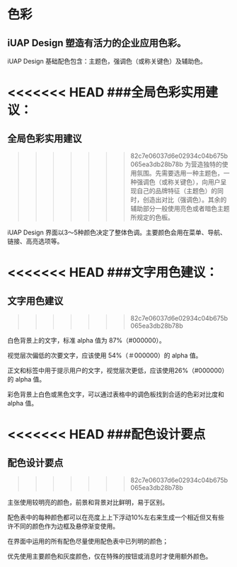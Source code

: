 # 色彩

## iUAP Design 塑造有活力的企业应用色彩。

iUAP Design 基础配色包含：主题色，强调色（或称关键色）及辅助色。


<<<<<<< HEAD
###全局色彩实用建议：
=======
## 全局色彩实用建议
>>>>>>> 82c7e06037d6e02934c04b675b065ea3db28b78b
为营造独特的使用氛围。先需要选用一种主题色，一种强调色（或称关键色），向用户呈现自己的品牌特征（主题色）的同时，创造出对比（强调色）。其余的辅助部分一般使用亮色或者暗色主题所规定的色板。

iUAP Design 界面以3～5种颜色决定了整体色调。主要颜色会用在菜单、导航、链接、高亮选项等。

<<<<<<< HEAD
###文字用色建议：
=======
## 文字用色建议
>>>>>>> 82c7e06037d6e02934c04b675b065ea3db28b78b

白色背景上的文字，标准 alpha 值为 87%（#000000）。

视觉层次偏低的次要文字，应该使用 54%（＃000000）的 alpha 值。

正文和标签中用于提示用户的文字，视觉层次更低，应该使用26%（#000000）的 alpha 值。

彩色背景上白色或黑色文字，可以通过表格中的调色板找到合适的色彩对比度和 alpha 值。

<<<<<<< HEAD
###配色设计要点
=======
## 配色设计要点
>>>>>>> 82c7e06037d6e02934c04b675b065ea3db28b78b

主张使用较明亮的颜色，前景和背景对比鲜明，易于区别。

配色表中的每种颜色都可以在亮度上上下浮动10%左右来生成一个相近但又有些许不同的颜色作为边框及悬停渐变使用。

在界面中运用的所有配色尽量使用配色表中已列明的颜色；

优先使用主要颜色和灰度颜色，仅在特殊的按钮或消息时才使用额外颜色。
